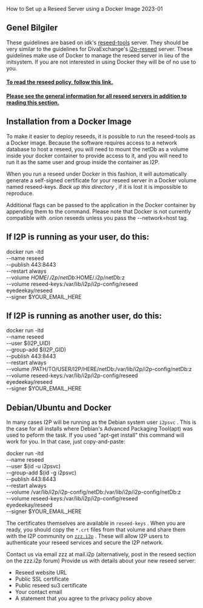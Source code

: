  How to Set up a
Reseed Server using a Docker Image 2023-01 

## Genel Bilgiler

These guidelines are based on idk\'s
[reseed-tools](https://i2pgit.org/idk/reseed-tools) server. They should
be very similar to the guidelines for DivaExchange\'s
[i2p-reseed](https://codeberg.org/diva.exchange/i2p-reseed) server.
These guidelines make use of Docker to manage the reseed server in lieu
of the initsystem. If you are not interested in using Docker they will
be of no use to you.

#### [To read the reseed policy, follow this link.](reseed-policy)

#### [Please see the general information for all reseed servers in addition to reading this section.](reseed)

## Installation from a Docker Image

To make it easier to deploy reseeds, it is possible to run the
reseed-tools as a Docker image. Because the software requires access to
a network database to host a reseed, you will need to mount the netDb as
a volume inside your docker container to provide access to it, and you
will need to run it as the same user and group inside the container as
I2P.

When you run a reseed under Docker in this fashion, it will
automatically generate a self-signed certificate for your reseed server
in a Docker volume named reseed-keys. *Back up this directory* , if it
is lost it is impossible to reproduce.

Additional flags can be passed to the application in the Docker
container by appending them to the command. Please note that Docker is
not currently compatible with .onion reseeds unless you pass the
--network=host tag.

## If I2P is running as your user, do this:

 docker run -itd \
 --name reseed \
 --publish 443:8443 \
 --restart always \
 --volume $HOME/.i2p/netDb:$HOME/.i2p/netDb:z \
 --volume reseed-keys:/var/lib/i2p/i2p-config/reseed \
 eyedeekay/reseed \
 --signer $YOUR_EMAIL_HERE

## If I2P is running as another user, do this:

 docker run -itd \
 --name reseed \
 --user $(I2P_UID) \
 --group-add $(I2P_GID) \
 --publish 443:8443 \
 --restart always \
 --volume /PATH/TO/USER/I2P/HERE/netDb:/var/lib/i2p/i2p-config/netDb:z \
 --volume reseed-keys:/var/lib/i2p/i2p-config/reseed \
 eyedeekay/reseed \
 --signer $YOUR_EMAIL_HERE

## **Debian/Ubuntu and Docker**

In many cases I2P will be running as the Debian system user ` i2psvc ` .
This is the case for all installs where Debian's Advanced Packaging
Tool(apt) was used to peform the task. If you used \"apt-get install\"
this command will work for you. In that case, just copy-and-paste:

 docker run -itd \
 --name reseed \
 --user $(id -u i2psvc) \
 --group-add $(id -g i2psvc) \
 --publish 443:8443 \
 --restart always \
 --volume /var/lib/i2p/i2p-config/netDb:/var/lib/i2p/i2p-config/netDb:z \
 --volume reseed-keys:/var/lib/i2p/i2p-config/reseed \
 eyedeekay/reseed \
 --signer $YOUR_EMAIL_HERE

The certificates themselves are available in ` reseed-keys ` . When you
are ready, you should copy the ` *.crt ` files from that volume and
share them with the I2P community on [` zzz.i2p `](http://zzz.i2p) .
These will allow I2P users to authenticate your reseed services and
secure the I2P network.

Contact us via email zzz at mail.i2p (alternatively, post in the reseed
section on the zzz.i2p forum) Provide us with details about your new
reseed server:

- Reseed website URL
- Public SSL certificate
- Public reseed su3 certificate
- Your contact email
- A statement that you agree to the privacy policy above


